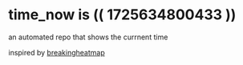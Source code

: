 # time_now is (( 1725634800433 ))

an automated repo that shows the currnent time

inspired by [breakingheatmap](https://github.com/breakingheatmap/breakingheatmap)